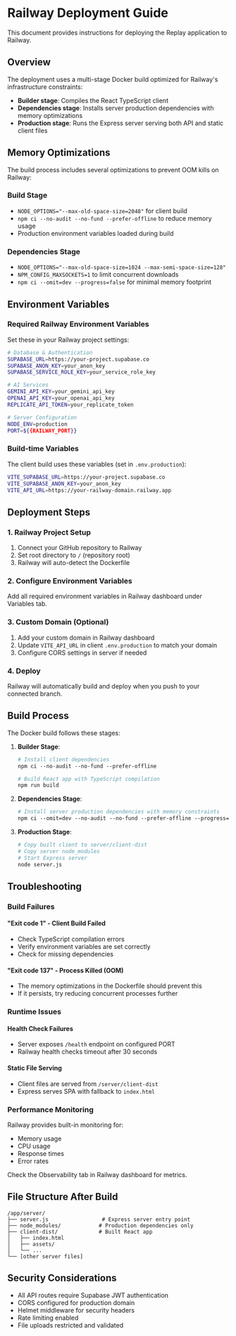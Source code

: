 # Railway Deployment Guide

This document provides instructions for deploying the Replay application to Railway.

## Overview

The deployment uses a multi-stage Docker build optimized for Railway's infrastructure constraints:
- **Builder stage**: Compiles the React TypeScript client
- **Dependencies stage**: Installs server production dependencies with memory optimizations
- **Production stage**: Runs the Express server serving both API and static client files

## Memory Optimizations

The build process includes several optimizations to prevent OOM kills on Railway:

### Build Stage
- `NODE_OPTIONS="--max-old-space-size=2048"` for client build
- `npm ci --no-audit --no-fund --prefer-offline` to reduce memory usage
- Production environment variables loaded during build

### Dependencies Stage
- `NODE_OPTIONS="--max-old-space-size=1024 --max-semi-space-size=128"` 
- `NPM_CONFIG_MAXSOCKETS=1` to limit concurrent downloads
- `npm ci --omit=dev --progress=false` for minimal memory footprint

## Environment Variables

### Required Railway Environment Variables
Set these in your Railway project settings:

```bash
# Database & Authentication
SUPABASE_URL=https://your-project.supabase.co
SUPABASE_ANON_KEY=your_anon_key
SUPABASE_SERVICE_ROLE_KEY=your_service_role_key

# AI Services
GEMINI_API_KEY=your_gemini_api_key
OPENAI_API_KEY=your_openai_api_key
REPLICATE_API_TOKEN=your_replicate_token

# Server Configuration
NODE_ENV=production
PORT=${{RAILWAY_PORT}}
```

### Build-time Variables
The client build uses these variables (set in `.env.production`):
```bash
VITE_SUPABASE_URL=https://your-project.supabase.co
VITE_SUPABASE_ANON_KEY=your_anon_key
VITE_API_URL=https://your-railway-domain.railway.app
```

## Deployment Steps

### 1. Railway Project Setup
1. Connect your GitHub repository to Railway
2. Set root directory to `/` (repository root)
3. Railway will auto-detect the Dockerfile

### 2. Configure Environment Variables
Add all required environment variables in Railway dashboard under Variables tab.

### 3. Custom Domain (Optional)
1. Add your custom domain in Railway dashboard
2. Update `VITE_API_URL` in client `.env.production` to match your domain
3. Configure CORS settings in server if needed

### 4. Deploy
Railway will automatically build and deploy when you push to your connected branch.

## Build Process

The Docker build follows these stages:

1. **Builder Stage**:
   ```dockerfile
   # Install client dependencies
   npm ci --no-audit --no-fund --prefer-offline
   
   # Build React app with TypeScript compilation
   npm run build
   ```

2. **Dependencies Stage**:
   ```dockerfile
   # Install server production dependencies with memory constraints
   npm ci --omit=dev --no-audit --no-fund --prefer-offline --progress=false
   ```

3. **Production Stage**:
   ```dockerfile
   # Copy built client to server/client-dist
   # Copy server node_modules
   # Start Express server
   node server.js
   ```

## Troubleshooting

### Build Failures

#### "Exit code 1" - Client Build Failed
- Check TypeScript compilation errors
- Verify environment variables are set correctly
- Check for missing dependencies

#### "Exit code 137" - Process Killed (OOM)
- The memory optimizations in the Dockerfile should prevent this
- If it persists, try reducing concurrent processes further

### Runtime Issues

#### Health Check Failures
- Server exposes `/health` endpoint on configured PORT
- Railway health checks timeout after 30 seconds

#### Static File Serving
- Client files are served from `/server/client-dist`
- Express serves SPA with fallback to `index.html`

### Performance Monitoring

Railway provides built-in monitoring for:
- Memory usage
- CPU usage
- Response times
- Error rates

Check the Observability tab in Railway dashboard for metrics.

## File Structure After Build

```
/app/server/
├── server.js                 # Express server entry point
├── node_modules/            # Production dependencies only
├── client-dist/             # Built React app
│   ├── index.html
│   ├── assets/
│   └── ...
└── [other server files]
```

## Security Considerations

- All API routes require Supabase JWT authentication
- CORS configured for production domain
- Helmet middleware for security headers
- Rate limiting enabled
- File uploads restricted and validated